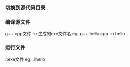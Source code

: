 ### 切换到源代码目录

### 编译源文件
g++ cpp文件 -o 生成的exe文件名
eg.   g++ hello.cpp -o hello

### 运行文件
.\exe文件
eg.       .\hello